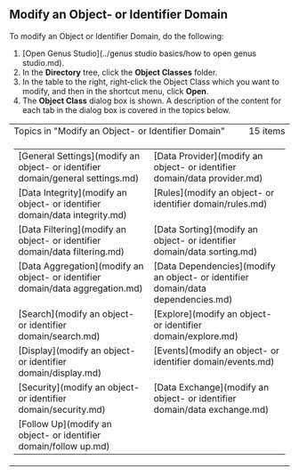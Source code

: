 ## Modify an Object- or Identifier Domain

To modify an Object or Identifier Domain, do the following:

1.  [Open Genus Studio](../genus studio basics/how to open genus studio.md).
2.  In the **Directory** tree, click the **Object Classes** folder.
3.  In the table to the right, right-click the Object Class which you want to modify, and then in the shortcut menu, click **Open**.
4.  The **Object Class** dialog box is shown. A description of the content for each tab in the dialog box is covered in the topics below.

<table cellpadding="0" cellspacing="0" width="100%" class="cdclvSuggestTable">

<tbody>

<tr>

<td width="100%" class="cdclvSuggestTitle">Topics in "Modify an Object- or Identifier Domain"</td>

<td class="cdclvSuggestTitle"><nobr>15 items</nobr></td>

</tr>

<tr>

<td class="cdclvCategoryCont" colspan="2">

<table cellpadding="0" cellspacing="0" width="100%">

<tbody>

<tr>

<td valign="top" class="cdclvCategoryCol1">[General Settings](modify an object- or identifier domain/general settings.md)</td>

<td valign="top" class="cdclvCategoryCol2">[Data Provider](modify an object- or identifier domain/data provider.md)</td>

</tr>

<tr class="cdclvCategoryRowAlt">

<td valign="top" class="cdclvCategoryCol1">[Data Integrity](modify an object- or identifier domain/data integrity.md)</td>

<td valign="top" class="cdclvCategoryCol2">[Rules](modify an object- or identifier domain/rules.md)</td>

</tr>

<tr>

<td valign="top" class="cdclvCategoryCol1">[Data Filtering](modify an object- or identifier domain/data filtering.md)</td>

<td valign="top" class="cdclvCategoryCol2">[Data Sorting](modify an object- or identifier domain/data sorting.md)</td>

</tr>

<tr class="cdclvCategoryRowAlt">

<td valign="top" class="cdclvCategoryCol1">[Data Aggregation](modify an object- or identifier domain/data aggregation.md)</td>

<td valign="top" class="cdclvCategoryCol2">[Data Dependencies](modify an object- or identifier domain/data dependencies.md)</td>

</tr>

<tr>

<td valign="top" class="cdclvCategoryCol1">[Search](modify an object- or identifier domain/search.md)</td>

<td valign="top" class="cdclvCategoryCol2">[Explore](modify an object- or identifier domain/explore.md)</td>

</tr>

<tr class="cdclvCategoryRowAlt">

<td valign="top" class="cdclvCategoryCol1">[Display](modify an object- or identifier domain/display.md)</td>

<td valign="top" class="cdclvCategoryCol2">[Events](modify an object- or identifier domain/events.md)</td>

</tr>

<tr>

<td valign="top" class="cdclvCategoryCol1">[Security](modify an object- or identifier domain/security.md)</td>

<td valign="top" class="cdclvCategoryCol2">[Data Exchange](modify an object- or identifier domain/data exchange.md)</td>

</tr>

<tr class="cdclvCategoryRowAlt">

<td valign="top" class="cdclvCategoryCol1">[Follow Up](modify an object- or identifier domain/follow up.md)</td>

<td valign="top" class="cdclvCategoryCol2"></td>

</tr>

</tbody>

</table>

</td>

</tr>

</tbody>

</table>